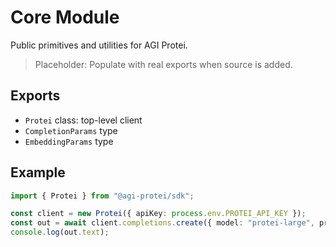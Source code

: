 # Core Module

Public primitives and utilities for AGI Protei.

> Placeholder: Populate with real exports when source is added.

## Exports
- `Protei` class: top-level client
- `CompletionParams` type
- `EmbeddingParams` type

## Example
```ts
import { Protei } from "@agi-protei/sdk";

const client = new Protei({ apiKey: process.env.PROTEI_API_KEY });
const out = await client.completions.create({ model: "protei-large", prompt: "Hello" });
console.log(out.text);
```

